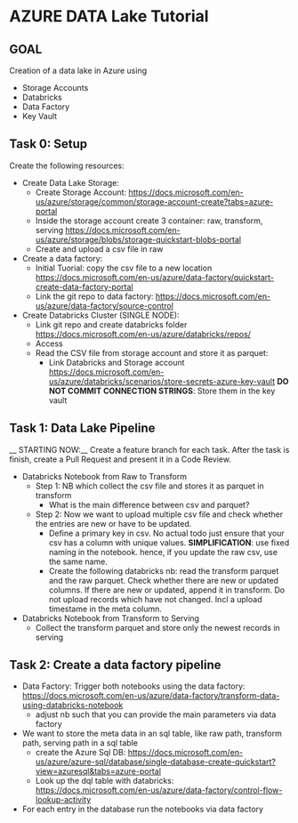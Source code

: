 # AZURE DATA Lake Tutorial

## GOAL 
Creation of a data lake in Azure using
- Storage Accounts
- Databricks
- Data Factory
- Key Vault

## Task 0: Setup
Create the following resources:
- Create Data Lake Storage: 
  - Create Storage Account: https://docs.microsoft.com/en-us/azure/storage/common/storage-account-create?tabs=azure-portal
  - Inside the storage account create 3 container: raw, transform, serving https://docs.microsoft.com/en-us/azure/storage/blobs/storage-quickstart-blobs-portal
  - Create and upload a csv file in raw
- Create a data factory: 
  - Initial Tuorial: copy the csv file to a new location https://docs.microsoft.com/en-us/azure/data-factory/quickstart-create-data-factory-portal
  - Link the git repo to data factory: https://docs.microsoft.com/en-us/azure/data-factory/source-control
- Create Databricks Cluster (SINGLE NODE): 
  - Link git repo and create databricks folder https://docs.microsoft.com/en-us/azure/databricks/repos/
  - Access 
  - Read the CSV file from storage account and store it as parquet:
    - Link Databricks and Storage account https://docs.microsoft.com/en-us/azure/databricks/scenarios/store-secrets-azure-key-vault
    __DO NOT COMMIT CONNECTION STRINGS__: Store them in the key vault


## Task 1: Data Lake Pipeline
__ STARTING NOW:__ Create a feature branch for each task. After the task is finish, create a Pull Request and present it in a Code Review. 
- Databricks Notebook from Raw to Transform
  - Step 1: NB which collect the csv file and stores it as parquet in transform
    - What is the main difference between csv and parquet?
  - Step 2: Now we want to upload multiple csv file and check whether the entries are new or have to be updated. 
    - Define a primary key in csv. No actual todo just ensure that your csv has a column with unique values. __SIMPLIFICATION__: use fixed naming in the notebook. hence, if you update the raw csv, use the same name. 
    - Create the following databricks nb: read the transform parquet and the raw parquet. Check whether there are new or updated columns. If there are new or updated, append it in transform. Do not upload records which have not changed. Incl a upload timestame in the meta column.
- Databricks Notebook from Transform to Serving
  - Collect the transform parquet and store only the newest records in serving


## Task 2: Create a data factory pipeline
- Data Factory: Trigger both notebooks using the data factory: https://docs.microsoft.com/en-us/azure/data-factory/transform-data-using-databricks-notebook
  - adjust nb such that you can provide the main parameters via data factory
- We want to store the meta data in an sql table, like raw path, transform path, serving path in a sql table
  - create the Azure Sql DB: https://docs.microsoft.com/en-us/azure/azure-sql/database/single-database-create-quickstart?view=azuresql&tabs=azure-portal
  - Look up the dql table with databricks: https://docs.microsoft.com/en-us/azure/data-factory/control-flow-lookup-activity
- For each entry in the database run the notebooks via data factory




